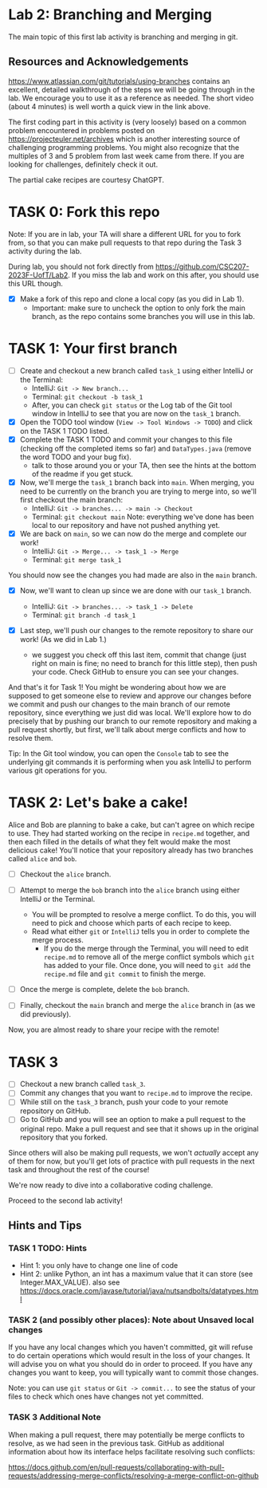 # Lab 2: Branching and Merging

The main topic of this first lab activity is branching and merging in git.

## Resources and Acknowledgements

https://www.atlassian.com/git/tutorials/using-branches contains an excellent, detailed
walkthrough of the steps we will be going through in the lab. We encourage you to use
it as a reference as needed. The short video (about 4 minutes) is well worth a quick view
in the link above.

The first coding part in this activity is (very loosely) based on a common problem encountered in
problems posted on https://projecteuler.net/archives which is another interesting source of challenging
programming problems. You might also recognize that the multiples of 3 and 5 problem from
last week came from there. If you are looking for challenges, definitely check it out.

The partial cake recipes are courtesy ChatGPT.

# TASK 0: Fork this repo

Note: If you are in lab, your TA will share a different URL for you to fork from, so that you
can make pull requests to that repo during the Task 3 activity during the lab.

During lab, you should not fork directly from https://github.com/CSC207-2023F-UofT/Lab2.
If you miss the lab and work on this after, you should use this URL though.

- [X] Make a fork of this repo and clone a local copy (as you did in Lab 1).
  - Important: make sure to uncheck the option to only fork the main branch, as the repo
  contains some branches you will use in this lab.

# TASK 1: Your first branch

- [ ] Create and checkout a new branch called `task_1` using either IntelliJ or the Terminal:
  - IntelliJ: `Git -> New branch...`
  - Terminal: `git checkout -b task_1`
  - After, you can check `git status` or the Log tab of the Git tool window in IntelliJ to see
  that you are now on the `task_1` branch.
- [X] Open the TODO tool window (`View -> Tool Windows -> TODO`) and click on the TASK 1 TODO listed.
- [X] Complete the TASK 1 TODO and commit your changes to this file (checking off the
completed items so far) and `DataTypes.java` (remove the word TODO and your bug fix).
  - talk to those around you or your TA, then see the hints at the bottom of the readme if you get stuck.
- [X] Now, we'll merge the `task_1` branch back into `main`. When merging,
you need to be currently on the branch you are trying to merge into, so we'll first checkout the main
branch:
  - IntelliJ: `Git -> branches... -> main -> Checkout`
  - Terminal: `git checkout main`
Note: everything we've done has been local to our repository and have not pushed anything yet.
- [X] We are back on `main`, so we can now do the merge and complete our work!
  - IntelliJ: `Git -> Merge... -> task_1 -> Merge`
  - Terminal: `git merge task_1`

You should now see the changes you had made are also in the `main` branch.

- [X] Now, we'll want to clean up since we are done with our `task_1` branch.
  - IntelliJ: `Git -> branches... -> task_1 -> Delete`
  - Terminal: `git branch -d task_1`

- [X] Last step, we'll push our changes to the remote repository to share our work! (As we did in Lab 1.)
  - we suggest you check off this last item, commit that change (just right on main is fine;
  no need to branch for this little step), then push your code. Check GitHub to ensure you can
  see your changes.

And that's it for Task 1! You might be wondering about how we are supposed to get someone else
to review and approve our changes before we commit and push our changes to the main branch of
our remote repository, since everything we just did was local. We'll explore how to do precisely
that by pushing our branch to our remote repository and making a pull request shortly, but first,
we'll talk about merge conflicts and how to resolve them.

Tip: In the Git tool window, you can open the `Console` tab to see the underlying git commands it
is performing when you ask IntelliJ to perform various git operations for you.

# TASK 2: Let's bake a cake!

Alice and Bob are planning to bake a cake, but can't agree on which recipe to use. They had
started working on the recipe in `recipe.md` together, and then each filled in the details of
what they felt would make the most delicious cake!
You'll notice that your repository already has two branches called `alice` and `bob`.

- [ ] Checkout the `alice` branch.
- [ ] Attempt to merge the `bob` branch into the `alice` branch using either IntelliJ or the Terminal.
  - You will be prompted to resolve a merge conflict. To do this, you will need to pick and choose which
  parts of each recipe to keep.
  - Read what either `git` or `IntelliJ` tells you in order to complete the merge process.
    - If you do the merge through the Terminal, you will need to edit `recipe.md` to remove all of the
    merge conflict symbols which `git` has added to your file. Once done, you will need to `git add` the
    `recipe.md` file and `git commit` to finish the merge.
- [ ] Once the merge is complete, delete the `bob` branch.

- [ ] Finally, checkout the `main` branch and merge the `alice` branch in (as we did previously).

Now, you are almost ready to share your recipe with the remote! 

# TASK 3

- [ ] Checkout a new branch called `task_3`.
- [ ] Commit any changes that you want to `recipe.md` to improve the recipe.
- [ ] While still on the `task_3` branch, push your code to your remote repository on GitHub.
- [ ] Go to GitHub and you will see an option to make a pull request to the original repo. Make
  a pull request and see that it shows up in the original repository that you forked.

Since others will also be making pull requests, we won't *actually* accept any of them for now, but
you'll get lots of practice with pull requests in the next task and throughout the rest of the course!

We're now ready to dive into a collaborative coding challenge.

Proceed to the second lab activity!

## Hints and Tips

### TASK 1 TODO: Hints
- Hint 1: you only have to change one line of code
- Hint 2: unlike Python, an int has a maximum value that it can store (see Integer.MAX_VALUE).
also see https://docs.oracle.com/javase/tutorial/java/nutsandbolts/datatypes.html

### TASK 2 (and possibly other places): Note about Unsaved local changes

If you have any local changes which you haven't committed, git will refuse to do certain operations
which would result in the loss of your changes. It will advise you on what you should do in order to
proceed. If you have any changes you want to keep, you will typically want to commit those changes.

Note: you can use `git status` or `Git -> commit...` to see the status of your files to check which
ones have changes not yet committed.

### TASK 3 Additional Note

When making a pull request, there may potentially be merge conflicts to resolve, as we had seen in the
previous task. GitHub as additional information about how its interface helps facilitate resolving such
conflicts:

https://docs.github.com/en/pull-requests/collaborating-with-pull-requests/addressing-merge-conflicts/resolving-a-merge-conflict-on-github